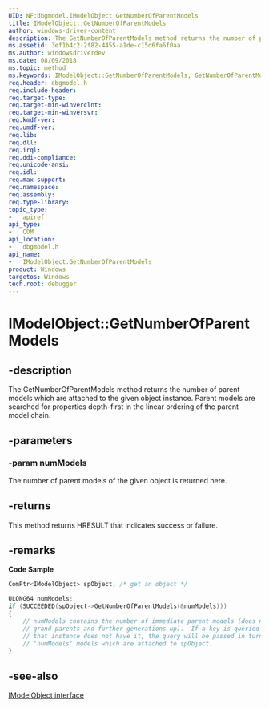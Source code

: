 ```yaml
---
UID: NF:dbgmodel.IModelObject.GetNumberOfParentModels
title: IModelObject::GetNumberOfParentModels
author: windows-driver-content
description: The GetNumberOfParentModels method returns the number of parent models which are attached to the given object instance.
ms.assetid: 3ef1b4c2-2f82-4455-a1de-c15d6fa6f0aa
ms.author: windowsdriverdev
ms.date: 08/09/2018 
ms.topic: method
ms.keywords: IModelObject::GetNumberOfParentModels, GetNumberOfParentModels, IModelObject.GetNumberOfParentModels, IModelObject::GetNumberOfParentModels, IModelObject.GetNumberOfParentModels
req.header: dbgmodel.h
req.include-header:
req.target-type:
req.target-min-winverclnt:
req.target-min-winversvr:
req.kmdf-ver:
req.umdf-ver:
req.lib:
req.dll:
req.irql: 
req.ddi-compliance:
req.unicode-ansi:
req.idl:
req.max-support:
req.namespace:
req.assembly:
req.type-library: 
topic_type: 
-	apiref
api_type: 
-	COM
api_location: 
-	dbgmodel.h
api_name: 
-	IModelObject.GetNumberOfParentModels
product: Windows
targetos: Windows
tech.root: debugger
---
```


# IModelObject::GetNumberOfParentModels


## -description

The GetNumberOfParentModels method returns the number of parent models which are attached to the given object instance. Parent models are searched for properties depth-first in the linear ordering of the parent model chain. 

## -parameters

### -param numModels
The number of parent models of the given object is returned here.

## -returns
This method returns HRESULT that indicates success or failure.

## -remarks


**Code Sample**

```cpp
ComPtr<IModelObject> spObject; /* get an object */

ULONG64 numModels;
if (SUCCEEDED(spObject->GetNumberOfParentModels(&numModels)))
{
    // numModels contains the number of immediate parent models (does not include 
    // grand-parents and further generations up).  If a key is queried on spObject and 
    // that instance does not have it, the query will be passed in turn to each of the
    // 'numModels' models which are attached to spObject.
}
```

## -see-also

[IModelObject interface](nn-dbgmodel-imodelobject.md)
